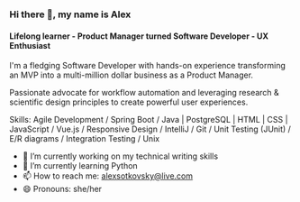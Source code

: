 ### Hi there 👋, my name is Alex
#### Lifelong learner - Product Manager turned Software Developer - UX Enthusiast
I'm a fledging Software Developer with hands-on experience transforming an MVP into a multi-million dollar business as a Product Manager.

Passionate advocate for workflow automation and leveraging research & scientific design principles to create powerful user
experiences. 

Skills: Agile Development / Spring Boot / Java | PostgreSQL | HTML | CSS | JavaScript / Vue.js / Responsive Design / IntelliJ / Git / Unit Testing (JUnit) / E/R diagrams / Integration Testing / Unix

- 🔭 I’m currently working on my technical writing skills 
- 🌱 I’m currently learning Python 
- 📫 How to reach me: alexsotkovsky@live.com  
- 😄 Pronouns: she/her 




